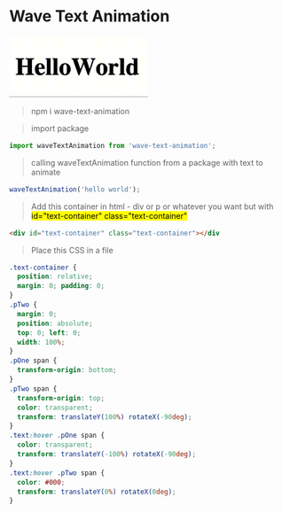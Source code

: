 # Wave Text Animation

![Wave Text Animation](typo-anime.gif)

>npm i wave-text-animation

>import package

```js
import waveTextAnimation from 'wave-text-animation';
```

>calling waveTextAnimation function from a package with text to animate

```js
waveTextAnimation('hello world');
````

>Add this container in html - div or p or whatever you want but with<mark> id="text-container" class="text-container"</mark> 

```html
<div id="text-container" class="text-container"></div
```

>Place this CSS in a file

```css
.text-container {
  position: relative;
  margin: 0; padding: 0;
}
.pTwo {
  margin: 0;
  position: absolute;
  top: 0; left: 0;
  width: 100%;
}
.pOne span {
  transform-origin: bottom;
}
.pTwo span {
  transform-origin: top;
  color: transparent;
  transform: translateY(100%) rotateX(-90deg);
}
.text:hover .pOne span {
  color: transparent;
  transform: translateY(-100%) rotateX(-90deg);
}
.text:hover .pTwo span {
  color: #000;
  transform: translateY(0%) rotateX(0deg);
}
```